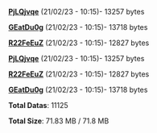 [**PjLQjvqe**](/data/PjLQjvqe.txt) (21/02/23 - 10:15)- 13257 bytes

[**GEatDu0g**](/data/GEatDu0g.txt) (21/02/23 - 10:15)- 13718 bytes

[**R22FeEuZ**](/data/R22FeEuZ.txt) (21/02/23 - 10:15)- 12827 bytes

[**PjLQjvqe**](/data/PjLQjvqe.txt) (21/02/23 - 10:15)- 13257 bytes

[**R22FeEuZ**](/data/R22FeEuZ.txt) (21/02/23 - 10:15)- 12827 bytes

[**GEatDu0g**](/data/GEatDu0g.txt) (21/02/23 - 10:15)- 13718 bytes

**Total Datas**: 11125

**Total Size**: 71.83 MB / 71.8 MB